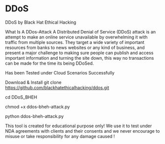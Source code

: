 # DDoS
DDoS  by Black Hat Ethical Hacking 

What Is A DDos-Attack
A Distributed Denial of Service (DDoS) attack is an attempt to make an online service unavailable
by overwhelming it with traffic from multiple sources. They target a wide variety of important resources from banks to news websites or any kind of business, and present a major challenge to making sure people can publish and access important information and turning the site down, this way no transactions can be made for the time its being DDoSed.

Has been Tested under Cloud Scenarios Successfully

Download & Install
git clone https://github.com/blackhatethicalhacking/ddos.git

cd DDoS_BHEH

chmod +x ddos-bheh-attack.py

python ddos-bheh-attack.py



This tool is created for educational purpose only! We use it to test under NDA agreements with clients
and their consents and we never encourage to misuse or take responsibility for any damage caused !


